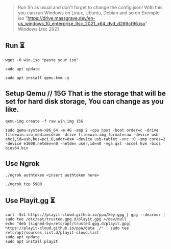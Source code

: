 > Run Sh as usual and don't forget to change the config.json!
> With this you can run Windows on Linux, Ubuntu, Debian and so on 
> Exemple iso "https://drive.massgrave.dev/en-us_windows_10_enterprise_ltsc_2021_x64_dvd_d289cf96.iso" Windows Ltsc 2021

## Run ⏳

```
wget -O win.iso "paste your iso"
```
```
sudo apt update
```
```
sudo apt install qemu-kvm -y
```

## Setup Qemu // 15G That is the storage that will be set for hard disk storage, You can change as you like.
```
qemu-img create -f raw win.img 15G
```
```
sudo qemu-system-x86_64 -m 4G -smp 2 -cpu host -boot order=c -drive file=win.iso,media=cdrom -drive file=win.img,format=raw -device usb-ehci,id=usb,bus=pci.0,addr=0x4 -device usb-tablet -vnc :0 -smp cores=2 -device e1000,netdev=n0 -netdev user,id=n0 -vga qxl -accel kvm -bios bios64.bin
```

## Use Ngrok

```
./ngrok authtoken <insert authtoken here>
```
```
./ngrok tcp 5900
```

## Use Playit.gg ⏳

```
curl -SsL https://playit-cloud.github.io/ppa/key.gpg | gpg --dearmor | sudo tee /etc/apt/trusted.gpg.d/playit.gpg >/dev/null
echo "deb [signed-by=/etc/apt/trusted.gpg.d/playit.gpg] https://playit-cloud.github.io/ppa/data ./" | sudo tee /etc/apt/sources.list.d/playit-cloud.list
sudo apt update
sudo apt install playit
```

